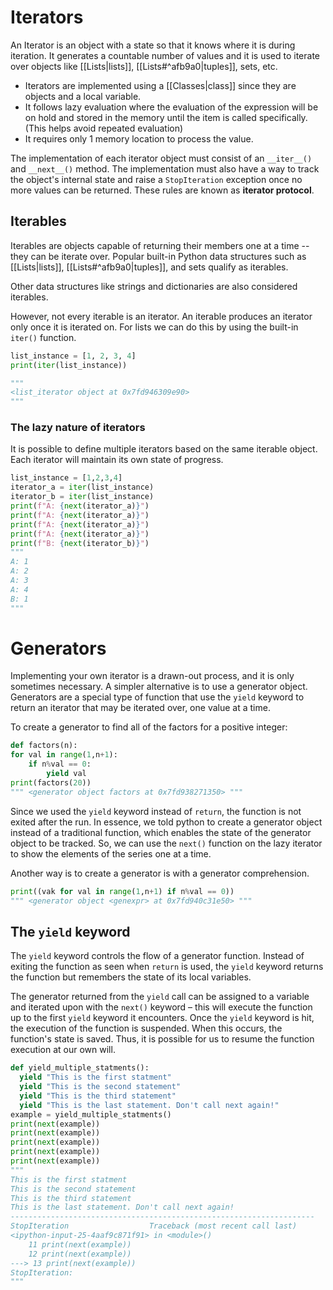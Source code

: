 # Iterators

An Iterator is an object with a state so that it knows where it is during iteration. It generates a countable number of values and it is used to iterate over objects like [[Lists|lists]], [[Lists#^afb9a0|tuples]], sets, etc. 

- Iterators are implemented using a [[Classes|class]] since they are objects and a local variable.
- It follows lazy evaluation where the evaluation of the expression will be on hold and stored in the memory until the item is called specifically.(This helps avoid repeated evaluation)
- It requires only 1 memory location to process the value.

The implementation of each iterator object must consist of an `__iter__()` and `__next__()` method. The implementation must also have a way to track the object's internal state and raise a `StopIteration` exception once no more values can be returned. These rules are known as **iterator protocol**.

## Iterables
Iterables are objects capable of returning their members one at a time -- they can be iterate over. Popular built-in Python data structures such as [[Lists|lists]], [[Lists#^afb9a0|tuples]], and sets qualify as iterables.

Other data structures like strings and dictionaries are also considered iterables.

However, not every iterable is an iterator. An iterable produces an iterator only once it is iterated on. For lists we can do this by using the built-in `iter()` function.
```python
list_instance = [1, 2, 3, 4]
print(iter(list_instance))

"""
<list_iterator object at 0x7fd946309e90>
"""
```

### The lazy nature of iterators
It is possible to define multiple iterators based on the same iterable object. Each iterator will maintain its own state of progress.
```python
list_instance = [1,2,3,4]
iterator_a = iter(list_instance)
iterator_b = iter(list_instance)
print(f"A: {next(iterator_a)}")
print(f"A: {next(iterator_a)}")
print(f"A: {next(iterator_a)}")
print(f"A: {next(iterator_a)}")
print(f"B: {next(iterator_b)}")
"""
A: 1
A: 2
A: 3
A: 4
B: 1
"""
```

# Generators

Implementing your own iterator is a drawn-out process, and it is only sometimes necessary. A simpler alternative is to use a generator object. Generators are a special type of function that use the `yield` keyword to return an iterator that may be iterated over, one value at a time. 

To create a generator to find all of the factors for a positive integer:
```python
def factors(n):
for val in range(1,n+1):
	if n%val == 0:
		yield val
print(factors(20))
""" <generator object factors at 0x7fd938271350> """
```
Since we used the `yield` keyword instead of `return`, the function is not exited after the run. In essence, we told python to create a generator object instead of a traditional function, which enables the state of the generator object to be tracked. So, we can use the `next()` function on the lazy iterator to show the elements of the series one at a time.

Another way is to create a generator is with a generator comprehension.
```python
print((vak for val in range(1,n+1) if n%val == 0))
""" <generator object <genexpr> at 0x7fd940c31e50> """
```

## The `yield` keyword
The `yield` keyword controls the flow of a generator function. Instead of exiting the function as seen when `return` is used, the `yield` keyword returns the function but remembers the state of its local variables.

The generator returned from the `yield` call can be assigned to a variable and iterated upon with the `next()` keyword – this will execute the function up to the first `yield` keyword it encounters. Once the `yield` keyword is hit, the execution of the function is suspended. When this occurs, the function's state is saved. Thus, it is possible for us to resume the function execution at our own will.

```python
def yield_multiple_statments():
  yield "This is the first statment"
  yield "This is the second statement"  
  yield "This is the third statement"
  yield "This is the last statement. Don't call next again!"
example = yield_multiple_statments()
print(next(example))
print(next(example))
print(next(example))
print(next(example))
print(next(example))
"""
This is the first statment
This is the second statement
This is the third statement
This is the last statement. Don't call next again!
--------------------------------------------------------------------
StopIteration                  Traceback (most recent call last)
<ipython-input-25-4aaf9c871f91> in <module>()
    11 print(next(example))
    12 print(next(example))
---> 13 print(next(example))
StopIteration:
"""
```
